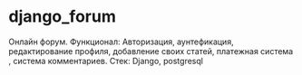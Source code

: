 # django_forum

Онлайн форум. Функционал: Авторизация, аунтефикация, редактирование профиля, добавление своих статей, платежная система , система комментариев. 
Стек: Django, postgresql
